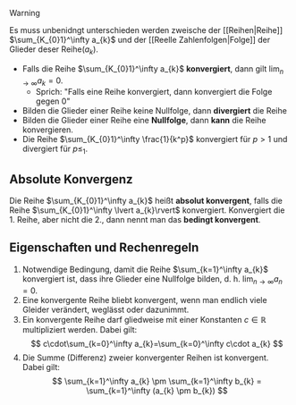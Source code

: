 >[!warning]
>Es muss unbenidngt unterschieden werden zweische der [[Reihen|Reihe]] $\sum_{K_{0}1}^\infty a_{k}$ und der [[Reelle Zahlenfolgen|Folge]] der Glieder deser Reihe$(a_{k})$.

- Falls die Reihe $\sum_{K_{0}1}^\infty a_{k}$ **konvergiert**, dann gilt $\lim_{ n \to \infty }a_{k}=0$.
	- Sprich: "Falls eine Reihe konvergiert, dann konvergiert die Folge gegen 0"
- Bilden die Glieder einer Reihe keine Nullfolge, dann **divergiert** die Reihe
- Bilden die Glieder einer Reihe eine **Nullfolge**, dann **kann** die Reihe konvergieren.
- Die Reihe $\sum_{K_{0}1}^\infty \frac{1}{k^p}$ konvergiert für $p\gt 1$ und divergiert für $p\le_{1}$.

## Absolute Konvergenz
Die Reihe $\sum_{K_{0}1}^\infty a_{k}$ heißt **absolut konvergent**, falls die Reihe $\sum_{K_{0}1}^\infty \lvert  a_{k}\rvert$ konvergiert. Konvergiert die 1. Reihe, aber nicht die 2., dann nennt man das **bedingt konvergent**.


## Eigenschaften und Rechenregeln
1. Notwendige Bedingung, damit die Reihe $\sum_{k=1}^\infty a_{k}$ konvergiert ist, dass ihre Glieder eine Nullfolge bilden, d. h. $\lim_{ n \to \infty }a_{n}=0$.
2. Eine konvergente Reihe bliebt konvergent, wenn man endlich viele Gleider verändert, weglässt oder dazunimmt.
3. Ein konvergente Reihe darf gliedweise mit einer Konstanten $c \in \mathbb{R}$ multipliziert werden. Dabei gilt:
$$
c\cdot\sum_{k=0}^\infty a_{k}=\sum_{k=0}^\infty c\cdot a_{k}
$$
4. Die Summe (Differenz) zweier konvergenter Reihen ist konvergent. Dabei gilt:
$$
\sum_{k=1}^\infty a_{k} \pm \sum_{k=1}^\infty b_{k} = \sum_{k=1}^\infty (a_{k} \pm b_{k})
$$


